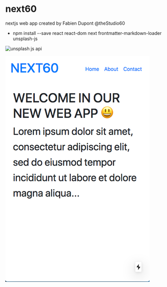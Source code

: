 # next60
 nextjs web app created by Fabien Dupont @theStudio60 

* npm install --save react react-dom next frontmatter-markdown-loader unsplash-js

![unsplash js api](https://github.com/unsplash/unsplash-js)

![preview](preview.png)
